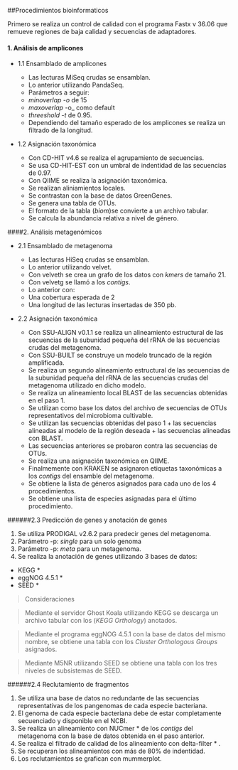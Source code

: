 ##Procedimientos bioinformaticos 

Primero se realiza un control de calidad con el programa Fastx v 36.06 que remueve regiones de baja calidad y secuencias de adaptadores.

#### 1. Análisis de amplicones

- 1.1 Ensamblado de amplicones
  - Las lecturas MiSeq crudas se ensamblan.
  - Lo anterior utilizando PandaSeq.
  - Parámetros a seguir:
   - _minoverlap -o_ de 15
   - _maxoverlap_ -o_ como default
   - _threeshold -t_ de 0.95.
  - Dependiendo del tamaño esperado de los amplicones se realiza un filtrado de la longitud.

- 1.2 Asignación taxonómica
  - Con CD-HIT v4.6 se realiza el agrupamiento de secuencias.
  - Se usa CD-HIT-EST con un umbral de indentidad de las secuencias de 0.97.
  - Con QIIME se realiza la asignación taxonómica.
  - Se realizan aliniamientos locales.
  - Se contrastan con la base de datos GreenGenes.
  - Se genera una tabla de OTUs.
  - El formato de la tabla (_biom_)se convierte a un archivo tabular.
  - Se calcula la abundancia relativa a nivel de género.


####2. Análisis metagenómicos

- 2.1  Ensamblado de metagenoma
  - Las lecturas HiSeq crudas se ensamblan.
  - Lo anterior utilizando velvet.
  - Con velveth se crea un grafo de los datos con _kmers_ de tamaño 21.
  - Con velvetg se llamó a los _contigs_.
  - Lo anterior con:
   - Una cobertura esperada de 2
   - Una longitud de las lecturas insertadas de 350 pb.

- 2.2 Asignación taxonómica
  - Con SSU-ALIGN v0.1.1 se realiza un alineamiento estructural de las secuencias de la subunidad pequeña del rRNA de las secuencias crudas del metagenoma.
  - Con SSU-BUILT se construye un modelo truncado de la región amplificada.
  - Se realiza un segundo alineamiento estructural de las secuencias de la subunidad pequeña del rRNA de las secuencias crudas del metagenoma utilizado en dicho modelo.
  - Se realiza un alineamiento local BLAST de las secuencias obtenidas en el paso 1.
  - Se utilizan como base los datos del archivo de secuencias de OTUs representativos del microbioma cultivable.
  - Se utilizan las secuencias obtenidas del paso 1 + las secuencias alineadas al modelo de la región deseada + las secuencias alineadas con BLAST.
  - Las secuencias anteriores se probaron contra las secuencias de OTUs.
  - Se realiza una asignación taxonómica en QIIME.
  - Finalmemente con KRAKEN se asignaron etiquetas taxonómicas a los _contigs_ del ensamble del metagenoma.
  - Se obtiene la lista de géneros asignados para cada uno de los 4 procedimientos.
  - Se obtiene una lista de especies asignadas para el último procedimiento.

######2.3  Predicción de genes y anotación de genes

1. Se utiliza PRODIGAL v2.6.2 para predecir genes del metagenoma.
2. Parámetro -p: _single_ para un solo genoma
3. Parámetro -p: _meta_ para un metagenoma.
4. Se realiza la anotación de genes utilizando 3 bases de datos:
* KEGG *
* eggNOG 4.5.1 *
* SEED *

> Consideraciones

> Mediante el servidor Ghost Koala utilizando KEGG se descarga un archivo tabular con los (_KEGG Orthology_) anotados.

> Mediante el programa eggNOG 4.5.1 con la base de datos del mismo nombre, se obtiene una tabla con los _Cluster Orthologous Groups_ asignados.

> Mediante M5NR utilizando SEED se obtiene una tabla con los tres niveles de subsistemas de SEED.


######2.4  Reclutamiento de fragmentos

1. Se utiliza una base de datos no redundante de las secuencias representativas de los pangenomas de cada especie bacteriana.
2. El genoma de cada especie bacteriana debe de estar completamente secuenciado y disponible en el NCBI.
3. Se realiza un alineamiento con NUCmer * de los _contigs_ del metagenoma con la base de datos obtenida en el paso anterior.
4. Se realiza el filtrado de calidad de los alineamiento con delta-filter * .
5. Se recuperan los alineamientos con más de 80% de indentidad.
6. Los reclutamientos se grafican con mummerplot.

